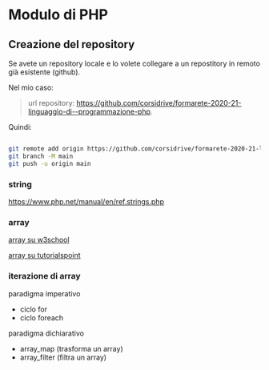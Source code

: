 # Modulo di PHP

## Creazione del repository

Se avete un repository locale e lo volete collegare a un repostitory in remoto già esistente (github).


Nel mio caso:

> url repository: 
> https://github.com/corsidrive/formarete-2020-21-linguaggio-di--programmazione-php.

Quindi:

```bash

git remote add origin https://github.com/corsidrive/formarete-2020-21-linguaggio-di--programmazione-php.git
git branch -M main
git push -u origin main

```

### string

https://www.php.net/manual/en/ref.strings.php


### array

[array su w3school](https://www.w3schools.com/php/php_arrays.asp)

[array su tutorialspoint](https://www.tutorialspoint.com/php/php_arrays.htm)

### iterazione di array

paradigma imperativo

- ciclo for
- ciclo foreach

paradigma dichiarativo

- array_map (trasforma un array)
- array_filter (filtra un array)

